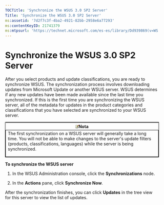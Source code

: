 ```yaml
---
TOCTitle: 'Synchronize the WSUS 3.0 SP2 Server'
Title: 'Synchronize the WSUS 3.0 SP2 Server'
ms:assetid: '7d2f7c3f-4ba2-4921-82bb-2958e6a77293'
ms:contentKeyID: 21741379
ms:mtpsurl: 'https://technet.microsoft.com/es-es/library/Dd939869(v=WS.10)'
---
```


Synchronize the WSUS 3.0 SP2 Server
===================================

After you select products and update classifications, you are ready to synchronize WSUS. The synchronization process involves downloading updates from Microsoft Update or another WSUS server. WSUS determines if any new updates have been made available since the last time you synchronized. If this is the first time you are synchronizing the WSUS server, all of the metadata for updates in the product categories and classifications that you have selected are synchronized to your WSUS server.

<p> </p>
<table style="border:1px solid black;">
<colgroup>
<col width="100%" />
</colgroup>
<thead>
<tr class="header">
<th><img src="images/Dd939869.note(WS.10).gif" />Nota</th>
</tr>
</thead>
<tbody>
<tr class="odd">
<td style="border:1px solid black;">The first synchronization on a WSUS server will generally take a long time. You will not be able to make changes to the server's update filters (products, classifications, languages) while the server is being synchronized.
<p></p></td>
</tr>
</tbody>
</table>
<p> </p>

**To synchronize the WSUS server**
1.  In the WSUS Administration console, click the **Synchronizations** node.

2.  In the **Actions** pane, click **Synchronize Now**.

After the synchronization finishes, you can click **Updates** in the tree view for this server to view the list of updates.
